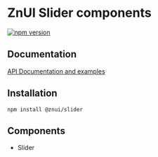 # ZnUI Slider components
[![npm version](https://buttons.fury.io/js/@znui%2Fslider.svg)](https://buttons.fury.io/js/@znui%2Fslider)

## Documentation
[API Documentation and examples](https://ui.zation.ru/)

## Installation

```
npm install @znui/slider
```

## Components

- Slider